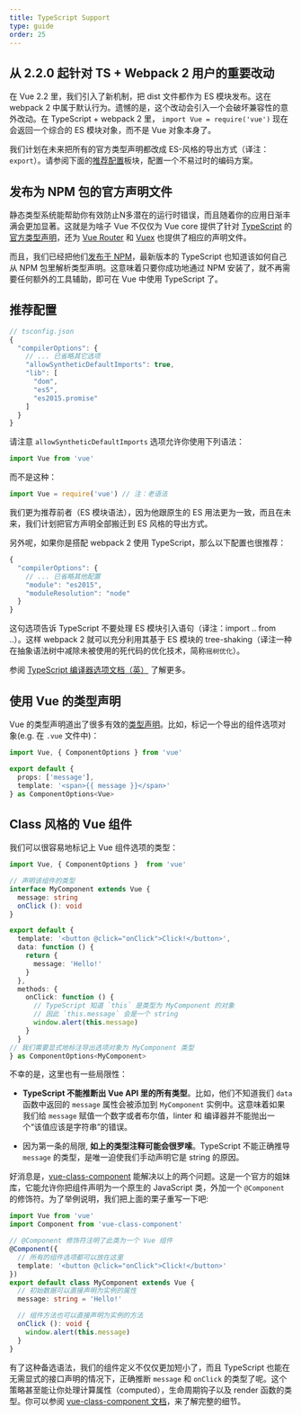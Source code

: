 ```yaml
---
title: TypeScript Support
type: guide
order: 25
---
```


## 从 2.2.0 起针对 TS + Webpack 2 用户的重要改动

在 Vue 2.2 里，我们引入了新机制，把 dist 文件都作为 ES 模块发布。这在 webpack 2 中属于默认行为。遗憾的是，这个改动会引入一个会破坏兼容性的意外改动。在 TypeScript + webpack 2 里， `import Vue = require('vue')` 现在会返回一个综合的 ES 模块对象，而不是 Vue 对象本身了。

我们计划在未来把所有的官方类型声明都改成 ES-风格的导出方式（译注：`export`）。请参阅下面的[推荐配置](#Recommended-Configuration)板块，配置一个不易过时的编码方案。

## 发布为 NPM 包的官方声明文件

静态类型系统能帮助你有效防止N多潜在的运行时错误，而且随着你的应用日渐丰满会更加显著。这就是为啥子 Vue 不仅仅为 Vue core 提供了针对 [TypeScript](https://www.typescriptlang.org/) 的[官方类型声明](https://github.com/vuejs/vue/tree/dev/types)，还为 [Vue Router](https://github.com/vuejs/vue-router/tree/dev/types) 和 [Vuex](https://github.com/vuejs/vuex/tree/dev/types) 也提供了相应的声明文件。

而且，我们已经把他们[发布于 NPM](https://unpkg.com/vue/types/)，最新版本的 TypeScript 也知道该如何自己从 NPM 包里解析类型声明。这意味着只要你成功地通过 NPM 安装了，就不再需要任何额外的工具辅助，即可在 Vue 中使用 TypeScript 了。

## 推荐配置

``` js
// tsconfig.json
{
  "compilerOptions": {
    // ... 已省略其它选项
    "allowSyntheticDefaultImports": true,
    "lib": [
      "dom",
      "es5",
      "es2015.promise"
    ]
  }
}
```

请注意 `allowSyntheticDefaultImports` 选项允许你使用下列语法：

``` js
import Vue from 'vue'
```

而不是这种：

``` js
import Vue = require('vue') // 注：老语法
```

我们更为推荐前者（ES 模块语法），因为他跟原生的 ES 用法更为一致，而且在未来，我们计划把官方声明全部搬迁到 ES 风格的导出方式。

另外呢，如果你是搭配 webpack 2 使用 TypeScript，那么以下配置也很推荐：

``` js
{
  "compilerOptions": {
    // ... 已省略其他配置
    "module": "es2015",
    "moduleResolution": "node"
  }
}
```

这句选项告诉 TypeScript 不要处理 ES 模块引入语句（译注：import .. from ..）。这样 webpack 2 就可以充分利用其基于 ES 模块的 tree-shaking（译注一种在抽象语法树中减除未被使用的死代码的优化技术，简称`摇树优化`）。

参阅 [TypeScript 编译器选项文档（英）](https://www.typescriptlang.org/docs/handbook/compiler-options.html) 了解更多。

## 使用 Vue 的类型声明

Vue 的类型声明道出了很多有效的[类型声明](https://github.com/vuejs/vue/blob/dev/types/index.d.ts)。比如，标记一个导出的组件选项对象(e.g. 在 `.vue` 文件中)：

``` ts
import Vue, { ComponentOptions } from 'vue'

export default {
  props: ['message'],
  template: '<span>{{ message }}</span>'
} as ComponentOptions<Vue>
```

## Class 风格的 Vue 组件

我们可以很容易地标记上 Vue 组件选项的类型：

``` ts
import Vue, { ComponentOptions }  from 'vue'

// 声明该组件的类型
interface MyComponent extends Vue {
  message: string
  onClick (): void
}

export default {
  template: '<button @click="onClick">Click!</button>',
  data: function () {
    return {
      message: 'Hello!'
    }
  },
  methods: {
    onClick: function () {
      // TypeScript 知道 `this` 是类型为 MyComponent 的对象
      // 因此 `this.message` 会是一个 string
      window.alert(this.message)
    }
  }
// 我们需要显式地标注导出选项对象为 MyComponent 类型
} as ComponentOptions<MyComponent>
```

不幸的是，这里也有一些局限性：

- __TypeScript 不能推断出 Vue API 里的所有类型__。比如，他们不知道我们 `data` 函数中返回的 `message` 属性会被添加到 `MyComponent` 实例中。这意味着如果我们给 `message` 赋值一个数字或者布尔值，linter 和 编译器并不能抛出一个“该值应该是字符串”的错误。

- 因为第一条的局限, __如上的类型注释可能会很罗嗦__。TypeScript 不能正确推导 `message` 的类型，是唯一迫使我们手动声明它是 string 的原因。

好消息是，[vue-class-component](https://github.com/vuejs/vue-class-component) 能解决以上的两个问题。这是一个官方的姐妹库，它能允许你把组件声明为一个原生的 JavaScript 类，外加一个 `@Component` 的修饰符。为了举例说明，我们把上面的栗子重写一下吧:

``` ts
import Vue from 'vue'
import Component from 'vue-class-component'

// @Component 修饰符注明了此类为一个 Vue 组件
@Component({
  // 所有的组件选项都可以放在这里
  template: '<button @click="onClick">Click!</button>'
})
export default class MyComponent extends Vue {
  // 初始数据可以直接声明为实例的属性
  message: string = 'Hello!'

  // 组件方法也可以直接声明为实例的方法
  onClick (): void {
    window.alert(this.message)
  }
}
```

有了这种备选语法，我们的组件定义不仅仅更加短小了，而且 TypeScript 也能在无需显式的接口声明的情况下，正确推断 `message` 和 `onClick` 的类型了呢。这个策略甚至能让你处理计算属性（computed），生命周期钩子以及 render 函数的类型。你可以参阅 [vue-class-component 文档](https://github.com/vuejs/vue-class-component#vue-class-component)，来了解完整的细节。
